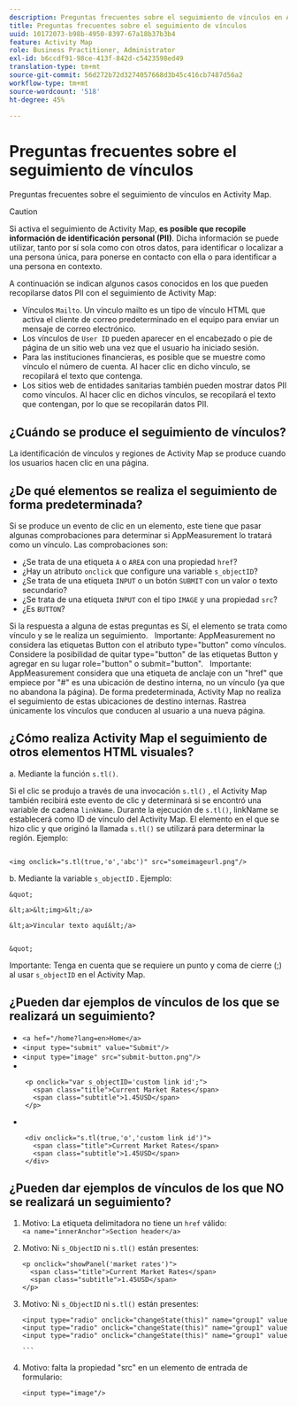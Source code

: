 ```yaml
---
description: Preguntas frecuentes sobre el seguimiento de vínculos en Activity Map.
title: Preguntas frecuentes sobre el seguimiento de vínculos
uuid: 10172073-b98b-4950-8397-67a18b37b3b4
feature: Activity Map
role: Business Practitioner, Administrator
exl-id: b6ccdf91-98ce-413f-842d-c5423598ed49
translation-type: tm+mt
source-git-commit: 56d272b72d3274057668d3b45c416cb7487d56a2
workflow-type: tm+mt
source-wordcount: '518'
ht-degree: 45%

---
```


# Preguntas frecuentes sobre el seguimiento de vínculos

Preguntas frecuentes sobre el seguimiento de vínculos en Activity Map.

>[!CAUTION]
>
>Si activa el seguimiento de Activity Map, **es posible que recopile información de identificación personal (PII)**. Dicha información se puede utilizar, tanto por sí sola como con otros datos, para identificar o localizar a una persona única, para ponerse en contacto con ella o para identificar a una persona en contexto.

A continuación se indican algunos casos conocidos en los que pueden recopilarse datos PII con el seguimiento de Activity Map:

* Vínculos `Mailto`. Un vínculo mailto es un tipo de vínculo HTML que activa el cliente de correo predeterminado en el equipo para enviar un mensaje de correo electrónico.
* Los vínculos de `User ID` pueden aparecer en el encabezado o pie de página de un sitio web una vez que el usuario ha iniciado sesión.
* Para las instituciones financieras, es posible que se muestre como vínculo el número de cuenta. Al hacer clic en dicho vínculo, se recopilará el texto que contenga.
* Los sitios web de entidades sanitarias también pueden mostrar datos PII como vínculos. Al hacer clic en dichos vínculos, se recopilará el texto que contengan, por lo que se recopilarán datos PII.

## ¿Cuándo se produce el seguimiento de vínculos?

La identificación de vínculos y regiones de Activity Map se produce cuando los usuarios hacen clic en una página.

## ¿De qué elementos se realiza el seguimiento de forma predeterminada?

Si se produce un evento de clic en un elemento, este tiene que pasar algunas comprobaciones para determinar si AppMeasurement lo tratará como un vínculo. Las comprobaciones son:

* ¿Se trata de una etiqueta `A` o `AREA` con una propiedad `href`?
* ¿Hay un atributo `onclick` que configure una variable `s_objectID`?
* ¿Se trata de una etiqueta `INPUT` o un botón `SUBMIT` con un valor o texto secundario?
* ¿Se trata de una etiqueta `INPUT` con el tipo `IMAGE` y una propiedad `src`?
* ¿Es `BUTTON`?

Si la respuesta a alguna de estas preguntas es Sí, el elemento se trata como vínculo y se le realiza un seguimiento.
 
Importante: AppMeasurement no considera las etiquetas Button con el atributo type=&quot;button&quot; como vínculos. Considere la posibilidad de quitar type=&quot;button&quot; de las etiquetas Button y agregar en su lugar role=&quot;button&quot; o submit=&quot;button&quot;.
 
Importante: AppMeasurement considera que una etiqueta de anclaje con un &quot;href&quot; que empiece por &quot;#&quot; es una ubicación de destino interna, no un vínculo (ya que no abandona la página). De forma predeterminada, Activity Map no realiza el seguimiento de estas ubicaciones de destino internas. Rastrea únicamente los vínculos que conducen al usuario a una nueva página.

## ¿Cómo realiza Activity Map el seguimiento de otros elementos HTML visuales?

a. Mediante la función `s.tl()`.

Si el clic se produjo a través de una invocación `s.tl()` , el Activity Map también recibirá este evento de clic y determinará si se encontró una variable de cadena `linkName`. Durante la ejecución de `s.tl()`, linkName se establecerá como ID de vínculo del Activity Map. El elemento en el que se hizo clic y que originó la llamada `s.tl()` se utilizará para determinar la región. Ejemplo:

```
    
<img onclick="s.tl(true,'o','abc')" src="someimageurl.png"/>
```

b. Mediante la variable `s_objectID` . Ejemplo:

    &quot;
    
    &lt;a>&lt;img>&lt;/a>
    
    &lt;a>Vincular texto aquí&lt;/a>
    
    
    &quot;

Importante:  Tenga en cuenta que se requiere un punto y coma de cierre (;) al usar `s_objectID` en el Activity Map.

## ¿Pueden dar ejemplos de vínculos de los que se realizará un seguimiento?

* `<a hef="/home?lang=en>Home</a>`
* `<input type="submit" value="Submit"/>`
* `<input type="image" src="submit-button.png"/>`
* 

```
    <p onclick="var s_objectID='custom link id';">
      <span class="title">Current Market Rates</span>
      <span class="subtitle">1.45USD</span>
    </p>
```

* 

```
    <div onclick="s.tl(true,'o','custom link id')">
      <span class="title">Current Market Rates</span>
      <span class="subtitle">1.45USD</span>
    </div>
```

## ¿Pueden dar ejemplos de vínculos de los que NO se realizará un seguimiento?

1. Motivo: La etiqueta delimitadora no tiene un `href` válido:
   `<a name="innerAnchor">Section header</a>`

1. Motivo: Ni `s_ObjectID` ni `s.tl()` están presentes:

   ```
   <p onclick="showPanel('market rates')">
     <span class="title">Current Market Rates</span>
     <span class="subtitle">1.45USD</span>
   </p>
   ```

1. Motivo: Ni `s_ObjectID` ni `s.tl()` están presentes:

   ``` 
   <input type="radio" onclick="changeState(this)" name="group1" value="A"/>
   <input type="radio" onclick="changeState(this)" name="group1" value="B"/>
   <input type="radio" onclick="changeState(this)" name="group1" value="C"/>
   
   ```  
   
1. Motivo: falta la propiedad &quot;src&quot; en un elemento de entrada de formulario:

   `<input type="image"/>`
